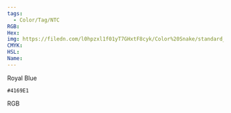 ```yaml
---
tags:
  - Color/Tag/NTC
RGB:
Hex:
img: https://filedn.com/l0hpzxl1f01yT7GHxtF8cyk/Color%20Snake/standard_csv_to_svg/4169E1.svg
CMYK:
HSL:
Name:
---
```

Royal Blue
```palette
#4169E1
```
RGB
